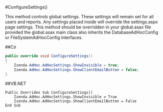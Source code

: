 #ConfigureSettings()

This method controls global settings. These settings will remain set for all users and reports. Any settings placed inside will override the settings.aspx page settings. This method should be overridden in your global.asax file provided the global.asax main class also inherits the DatabaseAdHocConfig or FileSystemAdHocConfig interfaces.

##C♯

```csharp
public override void ConfigureSettings()
{
    Izenda.AdHoc.AdHocSettings.ShowInvisible = true; 
    Izenda.AdHoc.AdHocSettings.ShowClientEmailButton = false;
}
```

##VB.NET

```visualbasic
Public Overrides Sub ConfigureSettings()
    Izenda.AdHoc.AdHocSettings.ShowInvisible = True
    Izenda.AdHoc.AdHocSettings.ShowClientEmailButton = False
End Sub